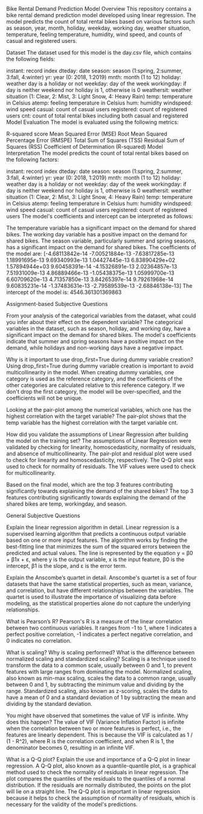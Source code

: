 Bike Rental Demand Prediction Model
Overview
This repository contains a bike rental demand prediction model developed using linear regression. The model predicts the count of total rental bikes based on various factors such as season, year, month, holiday, weekday, working day, weather situation, temperature, feeling temperature, humidity, wind speed, and counts of casual and registered users.

Dataset
The dataset used for this model is the day.csv file, which contains the following fields:

instant: record index
dteday: date
season: season (1:spring, 2:summer, 3:fall, 4:winter)
yr: year (0: 2018, 1:2019)
mnth: month (1 to 12)
holiday: weather day is a holiday or not
weekday: day of the week
workingday: if day is neither weekend nor holiday is 1, otherwise is 0
weathersit: weather situation (1: Clear, 2: Mist, 3: Light Snow, 4: Heavy Rain)
temp: temperature in Celsius
atemp: feeling temperature in Celsius
hum: humidity
windspeed: wind speed
casual: count of casual users
registered: count of registered users
cnt: count of total rental bikes including both casual and registered
Model Evaluation
The model is evaluated using the following metrics:

R-squared score
Mean Squared Error (MSE)
Root Mean Squared Percentage Error (RMSPE)
Total Sum of Squares (TSS)
Residual Sum of Squares (RSS)
Coefficient of Determination (R-squared)
Model Interpretation
The model predicts the count of total rental bikes based on the following factors:

instant: record index
dteday: date
season: season (1:spring, 2:summer, 3:fall, 4:winter)
yr: year (0: 2018, 1:2019)
mnth: month (1 to 12)
holiday: weather day is a holiday or not
weekday: day of the week
workingday: if day is neither weekend nor holiday is 1, otherwise is 0
weathersit: weather situation (1: Clear, 2: Mist, 3: Light Snow, 4: Heavy Rain)
temp: temperature in Celsius
atemp: feeling temperature in Celsius
hum: humidity
windspeed: wind speed
casual: count of casual users
registered: count of registered users
The model's coefficients and intercept can be interpreted as follows:

The temperature variable has a significant impact on the demand for shared bikes.
The working day variable has a positive impact on the demand for shared bikes.
The season variable, particularly summer and spring seasons, has a significant impact on the demand for shared bikes.
The coefficients of the model are: [-4.68113842e-14 -7.00521884e-13 -7.63817285e-13 1.18991695e-13 9.69340993e-13 1.04427445e-13 6.83890429e+02 1.57894944e+03 9.60458391e-14 -4.15326891e-13 2.02364857e-13 7.51931009e-13 4.86889466e-13 -1.05438375e-13 1.05999700e-13 6.60709620e-13 4.71357850e-13 3.84265397e-14 9.79261968e-14 9.60835231e-14 -1.37483631e-13 -2.79589539e-13 -2.68846138e-13]
The intercept of the model is: 4546.361301369863


Assignment-based Subjective Questions

From your analysis of the categorical variables from the dataset, what could you infer about their effect on the dependent variable?
The categorical variables in the dataset, such as season, holiday, and working day, have a significant impact on the demand for shared bikes. The model's coefficients indicate that summer and spring seasons have a positive impact on the demand, while holidays and non-working days have a negative impact.

Why is it important to use drop_first=True during dummy variable creation?
Using drop_first=True during dummy variable creation is important to avoid multicollinearity in the model. When creating dummy variables, one category is used as the reference category, and the coefficients of the other categories are calculated relative to this reference category. If we don't drop the first category, the model will be over-specified, and the coefficients will not be unique.

Looking at the pair-plot among the numerical variables, which one has the highest correlation with the target variable?
The pair-plot shows that the temp variable has the highest correlation with the target variable cnt.

How did you validate the assumptions of Linear Regression after building the model on the training set?
The assumptions of Linear Regression were validated by checking for linearity, homoscedasticity, normality of residuals, and absence of multicollinearity. The pair-plot and residual plot were used to check for linearity and homoscedasticity, respectively. The Q-Q plot was used to check for normality of residuals. The VIF values were used to check for multicollinearity.

Based on the final model, which are the top 3 features contributing significantly towards explaining the demand of the shared bikes?
The top 3 features contributing significantly towards explaining the demand of the shared bikes are temp, workingday, and season.

General Subjective Questions

Explain the linear regression algorithm in detail.
Linear regression is a supervised learning algorithm that predicts a continuous output variable based on one or more input features. The algorithm works by finding the best-fitting line that minimizes the sum of the squared errors between the predicted and actual values. The line is represented by the equation y = β0 + β1x + ε, where y is the output variable, x is the input feature, β0 is the intercept, β1 is the slope, and ε is the error term.

Explain the Anscombe’s quartet in detail.
Anscombe's quartet is a set of four datasets that have the same statistical properties, such as mean, variance, and correlation, but have different relationships between the variables. The quartet is used to illustrate the importance of visualizing data before modeling, as the statistical properties alone do not capture the underlying relationships.

What is Pearson’s R?
Pearson's R is a measure of the linear correlation between two continuous variables. It ranges from -1 to 1, where 1 indicates a perfect positive correlation, -1 indicates a perfect negative correlation, and 0 indicates no correlation.

What is scaling? Why is scaling performed? What is the difference between normalized scaling and standardized scaling?
Scaling is a technique used to transform the data to a common scale, usually between 0 and 1, to prevent features with large ranges from dominating the model. Normalized scaling, also known as min-max scaling, scales the data to a common range, usually between 0 and 1, by subtracting the minimum value and dividing by the range. Standardized scaling, also known as z-scoring, scales the data to have a mean of 0 and a standard deviation of 1 by subtracting the mean and dividing by the standard deviation.

You might have observed that sometimes the value of VIF is infinite. Why does this happen?
The value of VIF (Variance Inflation Factor) is infinite when the correlation between two or more features is perfect, i.e., the features are linearly dependent. This is because the VIF is calculated as 1 / (1 - R^2), where R is the correlation coefficient, and when R is 1, the denominator becomes 0, resulting in an infinite VIF.

What is a Q-Q plot? Explain the use and importance of a Q-Q plot in linear regression.
A Q-Q plot, also known as a quantile-quantile plot, is a graphical method used to check the normality of residuals in linear regression. The plot compares the quantiles of the residuals to the quantiles of a normal distribution. If the residuals are normally distributed, the points on the plot will lie on a straight line. The Q-Q plot is important in linear regression because it helps to check the assumption of normality of residuals, which is necessary for the validity of the model's predictions.